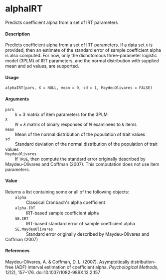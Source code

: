 alphaIRT
========

Predicts coefficient alpha from a set of IRT parameters

#### Description
Predicts coefficient alpha from a set of IRT parameters. If a data set `X` is provided, then an estimate of the standard error of sample coefficient alpha is also computed. For now, only the dichotomous three-parameter logistic model (3PLM) of IRT parameters, and the normal distribution with supplied mean and sd values, are supported.

#### Usage
`alphaIRT(pars, X = NULL, mean = 0, sd = 1, MaydeuOlivares = FALSE)`

#### Arguments
`pars`  
&nbsp;&nbsp;&nbsp;&nbsp;&nbsp;&nbsp;&nbsp;&nbsp;𝑘 × 3 matrix of item parameters for the 3PLM  
`X`  
&nbsp;&nbsp;&nbsp;&nbsp;&nbsp;&nbsp;&nbsp;&nbsp;𝑁 × 𝑘 matrix of binary responses of 𝑁 examinees to 𝑘 items  
`mean`  
&nbsp;&nbsp;&nbsp;&nbsp;&nbsp;&nbsp;&nbsp;&nbsp;Mean of the normal distribution of the population of trait values  
`sd`  
&nbsp;&nbsp;&nbsp;&nbsp;&nbsp;&nbsp;&nbsp;&nbsp;Standard deviation of the normal distribution of the population of trait values  
`MaydeuOlivares`  
&nbsp;&nbsp;&nbsp;&nbsp;&nbsp;&nbsp;&nbsp;&nbsp;If `TRUE`, then compute the standard error originally described by Maydeu-Olivares and Coffman (2007). This computation does not use item parameters.

#### Value
Returns a list containing some or all of the following objects:  
&nbsp;&nbsp;&nbsp;&nbsp;&nbsp;&nbsp;&nbsp;&nbsp;`alpha`  
&nbsp;&nbsp;&nbsp;&nbsp;&nbsp;&nbsp;&nbsp;&nbsp;&nbsp;&nbsp;&nbsp;&nbsp;&nbsp;
&nbsp;&nbsp;&nbsp;Classical Cronbach's alpha coefficient  
&nbsp;&nbsp;&nbsp;&nbsp;&nbsp;&nbsp;&nbsp;&nbsp;`alpha.IRT`  
&nbsp;&nbsp;&nbsp;&nbsp;&nbsp;&nbsp;&nbsp;&nbsp;&nbsp;&nbsp;&nbsp;&nbsp;&nbsp;
&nbsp;&nbsp;&nbsp;IRT-based sample coefficient alpha  
&nbsp;&nbsp;&nbsp;&nbsp;&nbsp;&nbsp;&nbsp;&nbsp;`SE.IRT`  
&nbsp;&nbsp;&nbsp;&nbsp;&nbsp;&nbsp;&nbsp;&nbsp;&nbsp;&nbsp;&nbsp;&nbsp;&nbsp;
&nbsp;&nbsp;&nbsp;IRT-based standard error of sample coefficient alpha  
&nbsp;&nbsp;&nbsp;&nbsp;&nbsp;&nbsp;&nbsp;&nbsp;`SE.MaydeuOlivares`  
&nbsp;&nbsp;&nbsp;&nbsp;&nbsp;&nbsp;&nbsp;&nbsp;&nbsp;&nbsp;&nbsp;&nbsp;&nbsp;
&nbsp;&nbsp;&nbsp;Standard error originally described by Maydeu-Olivares and Coffman (2007)

#### References
Maydeu-Olivares, A. & Coffman, D. L. (2007). Asymptotically distribution-free (ADF) interval estimation of coefficient alpha. *Psychological Methods*, *12*(2), 157–176. doi:10.1037/1082-989X.12.2.157

